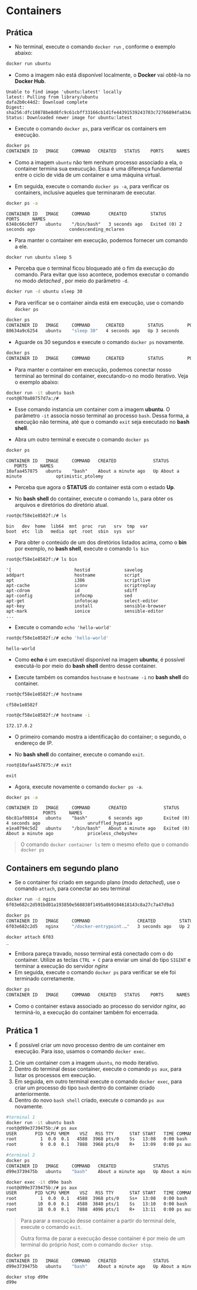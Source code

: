 # Containers

## Prática

* No terminal, execute o comando `docker run` , conforme o exemplo abaixo:

```bash 
docker run ubuntu
```

* Como a imagem não está disponível localmente, o __Docker__ vai obtê-la no __Docker Hub__.

```console
Unable to find image 'ubuntu:latest' locally
latest: Pulling from library/ubuntu
dafa2b0c44d2: Download complete
Digest: sha256:dfc10878be8d8fc9c61cbff33166cb1d1fe44391539243703c72766894fa834a
Status: Downloaded newer image for ubuntu:latest
```

* Execute o comando `docker ps`, para verificar os containers em execução.

```bash
docker ps
CONTAINER ID   IMAGE     COMMAND   CREATED   STATUS    PORTS     NAMES

```

* Como a imagem `ubuntu` não tem nenhum processo associado a ela, o container termina sua exeucução. Essa é uma diferença fundamental entre o ciclo de vida de um container e uma máquina virtual.

* Em seguida, execute o comando `docker ps -a`, para verificar os containers, inclusive aqueles que terminaram de executar.

```bash
docker ps -a
```

```console
CONTAINER ID   IMAGE     COMMAND       CREATED         STATUS                     PORTS     NAMES
6348c66c0df7   ubuntu    "/bin/bash"   3 seconds ago   Exited (0) 2 seconds ago             condescending_mclaren
```

* Para manter o container em execução, podemos fornecer um comando a ele.

```bash
docker run ubuntu sleep 5
```

* Perceba que o terminal ficou bloqueado até o fim da execução do comando. Para evitar que isso acontece, podemos executar o comando no modo _detached_ , por meio do parâmetro `-d`.

```bash
docker run -d ubuntu sleep 30
```

* Para verificar se o container ainda está em execução, use o comando `docker ps`

```bash
docker ps
CONTAINER ID   IMAGE     COMMAND      CREATED         STATUS         PORTS     NAMES
80634a9c6254   ubuntu    "sleep 30"   4 seconds ago   Up 3 seconds             silly_morse
```

* Aguarde os 30 segundos e execute o comando `docker ps` novamente.

```bash
docker ps
CONTAINER ID   IMAGE     COMMAND      CREATED         STATUS         PORTS     NAMES

```

* Para manter o container em execução, podemos conectar nosso terminal ao terminal do container, executando-o no modo iterativo. Veja o exemplo abaixo:

```bash
docker run -it ubuntu bash
root@870a80757d7a:/# 
```


* Esse comando instancia um container com a imagem __ubuntu__. O parâmetro `-it` associa nosso terminal ao processo `bash`. Dessa forma, a execução não termina, até que o comando `exit` seja executado no __bash shell__.

* Abra um outro terminal e execute o comando `docker ps`

```bash
docker ps
```

```console
CONTAINER ID   IMAGE     COMMAND   CREATED              STATUS
   PORTS     NAMES
10afaa457875   ubuntu    "bash"    About a minute ago   Up About a minute             optimistic_ptolemy
```

* Perceba que agora o __STATUS__ do container está com o estado __Up__.

* No __bash shell__ do container, execute o comando `ls`, para obter os arquivos e diretórios do diretório atual.

```bash
root@cf58e1e8582f:/# ls
```

```console
bin   dev  home  lib64  mnt  proc  run   srv  tmp  var
boot  etc  lib   media  opt  root  sbin  sys  usr
```

* Para obter o conteúdo de um dos diretórios listados acima, como o __bin__ por exemplo, no __bash shell__, execute o comando `ls bin`

```bash
root@cf58e1e8582f:/# ls bin
```

```console
'[                        hostid             savelog
addpart                   hostname           script
apt                       i386               scriptlive
apt-cache                 iconv              scriptreplay
apt-cdrom                 id                 sdiff
apt-config                infocmp            sed
apt-get                   infotocap          select-editor
apt-key                   install            sensible-browser
apt-mark                  ionice             sensible-editor
...
```

* Execute o comando `echo 'hello-world'`

```bash
root@cf58e1e8582f:/# echo 'hello-world'
```

```console
hello-world
```

* Como __echo__ é um executável disponível na imagem __ubuntu__, é possível executá-lo por meio do __bash shell__ dentro desse container.

* Execute também os comandos `hostname` e `hostname -i` no __bash shell__ do container.

```bash
root@cf58e1e8582f:/# hostname
```

```console
cf58e1e8582f
```

```bash
root@cf58e1e8582f:/# hostname -i
```

```console
172.17.0.2
```

* O primeiro comando mostra a identificação do container; o segundo, o endereço de IP.

* No __bash shell__ do container, execute o comando `exit`.

```bash
root@10afaa457875:/# exit
```

```console
exit
```

* Agora, execute novamente o comando `docker ps -a`.

```bash
docker ps -a
```

```console
CONTAINER ID   IMAGE     COMMAND       CREATED              STATUS
              PORTS     NAMES
6bc81af08914   ubuntu    "bash"        6 seconds ago        Exited (0) 4 seconds ago                  unruffled_hypatia
e1ea0794c5d2   ubuntu    "/bin/bash"   About a minute ago   Exited (0) About a minute ago             priceless_chebyshev
```

> O comando `docker container ls` tem o mesmo efeito que o comando `docker ps`

## Containers em segundo plano

* Se o container foi criado em segundo plano (modo _detached_), use o comando `attach`, para conectar ao seu terminal

```bash
docker run -d nginx
6f03e682c2d591bd01a193850e568838f1495a0b9104618143c8a27c7a47d9a3

docker ps
CONTAINER ID   IMAGE     COMMAND                  CREATED         STATUS         PORTS     NAMES
6f03e682c2d5   nginx     "/docker-entrypoint.…"   3 seconds ago   Up 2 seconds   80/tcp    admiring_chatelet

docker attach 6f03
_
```

* Embora pareça travado, nosso terminal está conectado com o do container. Utilize as teclas `CTRL + C` para enviar um sinal do tipo `SIGINT` e terminar a execução do servidor _nginx_
* Em seguida, execute o comando `docker ps` para verificar se ele foi terminado corretamente.

```bash
docker ps
CONTAINER ID   IMAGE     COMMAND   CREATED   STATUS    PORTS     NAMES

```

* Como o container estava associado ao processo do servidor _nginx_, ao terminá-lo, a execução do container também foi encerrada.

## Prática 1

* É possível criar um novo processo dentro de um container em execução. Para isso, usamos o comando `docker exec`.

1. Crie um container com a imagem `ubuntu`, no modo iterativo. 
1. Dentro do terminal desse container, execute o comando `ps aux`, para listar os processos em execução.
1. Em seguida, em outro terminal execute o comando `docker exec`, para criar um processo do tipo `bash` dentro do container criado anteriormente.
1. Dentro do novo `bash shell` criado, execute o comando `ps aux` novamente.

```bash
#terminal 1
docker run -it ubuntu bash
root@d99e3739475b:/# ps aux
USER       PID %CPU %MEM    VSZ   RSS TTY      STAT START   TIME COMMAND
root         1  0.0  0.1   4588  3968 pts/0    Ss   13:08   0:00 bash
root         9  0.0  0.1   7888  3968 pts/0    R+   13:09   0:00 ps aux
```

```bash
#terminal 2
docker ps
CONTAINER ID   IMAGE     COMMAND   CREATED              STATUS              PORTS     NAMES
d99e3739475b   ubuntu    "bash"    About a minute ago   Up About a minute             lucid_meninsky

docker exec -it d99e bash
root@d99e3739475b:/# ps aux
USER       PID %CPU %MEM    VSZ   RSS TTY      STAT START   TIME COMMAND
root         1  0.0  0.1   4588  3968 pts/0    Ss+  13:08   0:00 bash
root        10  0.0  0.1   4588  3840 pts/1    Ss   13:10   0:00 bash
root        18  0.0  0.1   7888  4096 pts/1    R+   13:11   0:00 ps aux
```

> Para parar a execução desse container a partir do terminal dele, execute o comando `exit`.
>
> Outra forma de parar a execução desse container é por meio de um terminal do próprio _host_, com o comando `docker stop`.

```bash
docker ps
CONTAINER ID   IMAGE     COMMAND   CREATED              STATUS              PORTS     NAMES
d99e3739475b   ubuntu    "bash"    About a minute ago   Up About a minute             lucid_meninsky

docker stop d99e
d99e
```


